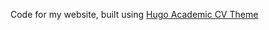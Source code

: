 Code for my website, built using [Hugo Academic CV Theme](https://github.com/HugoBlox/theme-academic-cv)
